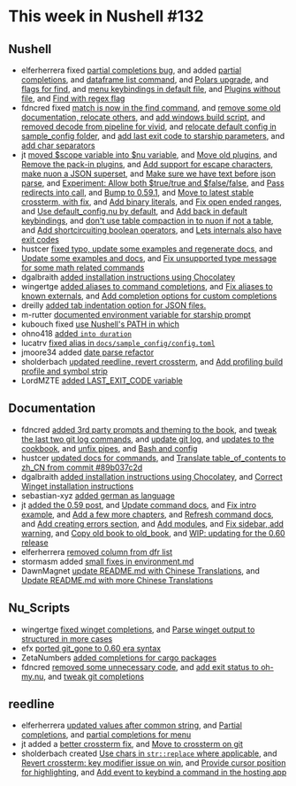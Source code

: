 # This week in Nushell #132

## Nushell

- elferherrera fixed [partial completions bug](https://github.com/nushell/nushell/pull/4728), and added [partial completions](https://github.com/nushell/nushell/pull/4704), and [dataframe list command](https://github.com/nushell/nushell/pull/4681), and [Polars upgrade](https://github.com/nushell/nushell/pull/4665), and [flags for find](https://github.com/nushell/nushell/pull/4663), and [menu keybindings in default file](https://github.com/nushell/nushell/pull/4651), and [Plugins without file](https://github.com/nushell/nushell/pull/4650), and [Find with regex flag](https://github.com/nushell/nushell/pull/4649)
- fdncred fixed [match is now in the find command](https://github.com/nushell/nushell/pull/4727), and [remove some old documentation, relocate others](https://github.com/nushell/nushell/pull/4726), and [add windows build script](https://github.com/nushell/nushell/pull/4720), and [removed decode from pipeline for vivid](https://github.com/nushell/nushell/pull/4688), and [relocate default config in sample_config folder](https://github.com/nushell/nushell/pull/4678), and [add last exit code to starship parameters](https://github.com/nushell/nushell/pull/4670), and [add char separators](https://github.com/nushell/nushell/pull/4667)
- jt [moved $scope variable into $nu variable](https://github.com/nushell/nushell/pull/4725), and [Move old plugins](https://github.com/nushell/nushell/pull/4721), and [Remove the pack-in plugins](https://github.com/nushell/nushell/pull/4719), and [Add support for escape characters, make nuon a JSON superset](https://github.com/nushell/nushell/pull/4706), and [Make sure we have text before json parse](https://github.com/nushell/nushell/pull/4697), and [Experiment: Allow both $true/true and $false/false](https://github.com/nushell/nushell/pull/4696), and [Pass redirects into call](https://github.com/nushell/nushell/pull/4694), and [Bump to 0.59.1](https://github.com/nushell/nushell/pull/4689), and [Move to latest stable crossterm, with fix](https://github.com/nushell/nushell/pull/4684), and [Add binary literals](https://github.com/nushell/nushell/pull/4680), and [Fix open ended ranges](https://github.com/nushell/nushell/pull/4677), and [Use default_config.nu by default](https://github.com/nushell/nushell/pull/4675), and [Add back in default keybindings](https://github.com/nushell/nushell/pull/4673), and [don't use table compaction in to nuon if not a table](https://github.com/nushell/nushell/pull/4671), and [Add shortcircuiting boolean operators](https://github.com/nushell/nushell/pull/4668), and [Lets internals also have exit codes](https://github.com/nushell/nushell/pull/4664)
- hustcer [fixed typo, update some examples and regenerate docs](https://github.com/nushell/nushell/pull/4718), and [Update some examples and docs](https://github.com/nushell/nushell/pull/4682), and [Fix unsupported type message for some math related commands](https://github.com/nushell/nushell/pull/4672)
- dgalbraith [added installation instructions using Chocolatey](https://github.com/nushell/nushell/pull/4714)
- wingertge [added aliases to command completions](https://github.com/nushell/nushell/pull/4708), and [Fix aliases to known externals](https://github.com/nushell/nushell/pull/4707), and [Add completion options for custom completions](https://github.com/nushell/nushell/pull/4674)
- dreilly [added tab indentation option for JSON files.](https://github.com/nushell/nushell/pull/4705)
- m-rutter [documented environment variable for starship prompt](https://github.com/nushell/nushell/pull/4691)
- kubouch fixed [use Nushell's PATH in which](https://github.com/nushell/nushell/pull/4690)
- ohno418 [added `into duration`](https://github.com/nushell/nushell/pull/4683)
- lucatrv [fixed alias in `docs/sample_config/config.toml`](https://github.com/nushell/nushell/pull/4669)
- jmoore34 added [date parse refactor](https://github.com/nushell/nushell/pull/4661)
- sholderbach [updated reedline, revert crossterm](https://github.com/nushell/nushell/pull/4657), and [Add profiling build profile and symbol strip](https://github.com/nushell/nushell/pull/4630)
- LordMZTE [added LAST_EXIT_CODE variable](https://github.com/nushell/nushell/pull/4655)

## Documentation

- fdncred [added 3rd party prompts and theming to the book](https://github.com/nushell/nushell.github.io/pull/251), and [tweak the last two git log commands](https://github.com/nushell/nushell.github.io/pull/244), and [update git log](https://github.com/nushell/nushell.github.io/pull/243), and [updates to the cookbook](https://github.com/nushell/nushell.github.io/pull/242), and [unfix pipes](https://github.com/nushell/nushell.github.io/pull/233), and [Bash and config](https://github.com/nushell/nushell.github.io/pull/232)
- hustcer [updated docs for commands](https://github.com/nushell/nushell.github.io/pull/250), and [Translate table_of_contents to zh_CN from commit #89b037c2d](https://github.com/nushell/nushell.github.io/pull/236)
- dgalbraith [added installation instructions using Chocolatey](https://github.com/nushell/nushell.github.io/pull/249), and [Correct Winget installation instructions](https://github.com/nushell/nushell.github.io/pull/248)
- sebastian-xyz [added german as language](https://github.com/nushell/nushell.github.io/pull/245)
- jt [added the 0.59 post](https://github.com/nushell/nushell.github.io/pull/241), and [Update command docs](https://github.com/nushell/nushell.github.io/pull/240), and [Fix intro example](https://github.com/nushell/nushell.github.io/pull/238), and [Add a few more chapters](https://github.com/nushell/nushell.github.io/pull/237), and [Refresh command docs](https://github.com/nushell/nushell.github.io/pull/231), and [Add creating errors section](https://github.com/nushell/nushell.github.io/pull/230), and [Add modules](https://github.com/nushell/nushell.github.io/pull/229), and [Fix sidebar, add warning](https://github.com/nushell/nushell.github.io/pull/228), and [Copy old book to old_book](https://github.com/nushell/nushell.github.io/pull/227), and [WIP: updating for the 0.60 release](https://github.com/nushell/nushell.github.io/pull/220)
- elferherrera [removed column from dfr list](https://github.com/nushell/nushell.github.io/pull/235)
- stormasm added [small fixes in environment.md](https://github.com/nushell/nushell.github.io/pull/234)
- DawnMagnet [update README.md with Chinese Translations](https://github.com/nushell/nushell.github.io/pull/226), and [Update README.md with more Chinese Translations](https://github.com/nushell/nushell.github.io/pull/225)

## Nu_Scripts

- wingertge [fixed winget completions](https://github.com/nushell/nu_scripts/pull/171), and [Parse winget output to structured in more cases](https://github.com/nushell/nu_scripts/pull/165)
- efx [ported git_gone to 0.60 era syntax](https://github.com/nushell/nu_scripts/pull/170)
- ZetaNumbers [added completions for cargo packages](https://github.com/nushell/nu_scripts/pull/169)
- fdncred [removed some unnecessary code](https://github.com/nushell/nu_scripts/pull/168), and [add exit status to oh-my.nu](https://github.com/nushell/nu_scripts/pull/167), and [tweak git completions](https://github.com/nushell/nu_scripts/pull/166)

## reedline

- elferherrera [updated values after common string](https://github.com/nushell/reedline/pull/332), and [Partial completions](https://github.com/nushell/reedline/pull/331), and [partial completions for menu](https://github.com/nushell/reedline/pull/330)
- jt added a [better crossterm fix](https://github.com/nushell/reedline/pull/329), and [Move to crossterm on git](https://github.com/nushell/reedline/pull/328)
- sholderbach created [Use chars in `str::replace` where applicable](https://github.com/nushell/reedline/pull/327), and [Revert crossterm: key modifier issue on win](https://github.com/nushell/reedline/pull/326), and [Provide cursor position for highlighting](https://github.com/nushell/reedline/pull/324), and [Add event to keybind a command in the hosting app](https://github.com/nushell/reedline/pull/323)
